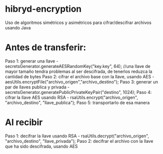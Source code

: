 # hibryd-encryption
Uso de algoritmos simétricos y asimétricos para cifrar/descifrar archivos usando Java

# Antes de transferir:
Paso 1: generar una llave  - secretsGenerator.generateAESRandomKey("key.key", 64); //una llave de mayor tamaño tendra problemas al ser descifrada, de tenerlos reduzca la cantidad de bytes
Paso 2: cifrar el archivo base con la llave, usando AES - aesUtils.encryptFile("archivo_origen","archivo_destino");
Paso 3: generar un par de llaves publica y privada - secretsGenerator.generatePublicPrivateKeyPair("destino", 1024);
Paso 4: cifrar la llave AES usando RSA - rsaUtils.encrypt("archivo_origen", "archivo_destino", "llave_publica");
Paso 5: transportarlo de esa manera

# Al recibir
Paso 1: decifrar la llave usando RSA - rsaUtils.decrypt("archivo_origen", "archivo_destino", "llave_privada");
Paso 2: decifrar el archivo con la llave que ha sido descifrada, usando AES
